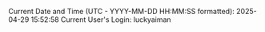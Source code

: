 Current Date and Time (UTC - YYYY-MM-DD HH:MM:SS formatted): 2025-04-29 15:52:58
Current User's Login: luckyaiman
